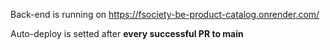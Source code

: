 Back-end is running on https://fsociety-be-product-catalog.onrender.com/

Auto-deploy is setted after **every successful PR to main**
